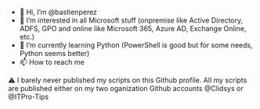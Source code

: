 - 👋 Hi, I’m @bastienperez
- 👀 I’m interested in all Microsoft stuff (onpremise like Active Directory, ADFS, GPO and online like Microsoft 365, Azure AD, Exchange Online, etc.)
- 🌱 I’m currently learning Python (PowerShell is good but for some needs, Python seems better)
- 📫 How to reach me 

⚠️ I barely never published my scripts on this Github profile. All my scripts are published either on my two oganization Github accounts @Clidsys or @ITPro-Tips

<!---
bastienperez/bastienperez is a ✨ special ✨ repository because its `README.md` (this file) appears on your GitHub profile.
You can click the Preview link to take a look at your changes.
--->

